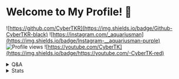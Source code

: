 # Welcome to My Profile! 👋 
![https://github.com/CyberTKR](https://img.shields.io/badge/Github-CyberTKR-black)
![https://instagram.com/_aquariusman](https://img.shields.io/badge/Instagram-__aquariusman-purple) ![Profile views](https://gpvc.arturio.dev/quiec)
![https://youtube.com/CyberTK](https://img.shields.io/badge/https://youtube.com/-CyberTK-red)
<details>
  <summary>Q&A</summary>

Q | A

--- | --- 
**My Computer**  | `İmac, Windows"`
**Editor**  | `Visual Studio Code, Atom, Pycharms`
**Platforms I develop for** | `Desktop, Mobile, Web, CLI`
**Languages I know**  | `Python, JS, HTML`
**Languages I learning** | `Go, C#, C++, Swift, Ruby`

</details>

<details>
  <summary>Stats</summary>
 
 ‏‏‎ ‎|  ‏‏‎ 
 --- | ---
![Metrics](https://metrics.lecoq.io/CyberTKR?template=classic&config.timezone=Europe%2FIstanbul&config.animated=true) | [![spotify-github-profile](https://spotify-github-profile.vercel.app/api/view?uid=ar5xr05io7p2lrvlzz8cgpz7f&cover_image=true)](https://github.com/kittinan/spotify-github-profile)
</details>
